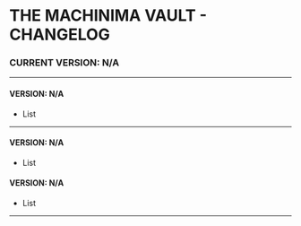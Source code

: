 # THE MACHINIMA VAULT - CHANGELOG

### CURRENT VERSION: N/A

---

#### VERSION: N/A

- List

---

#### VERSION: N/A

- List

#### VERSION: N/A

- List

---
